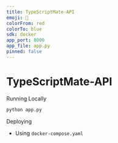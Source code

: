 ```yaml
---
title: TypeScriptMate-API
emoji: 🤗
colorFrom: red
colorTo: blue
sdk: docker
app_port: 8000
app_file: app.py
pinned: false
---
```


# TypeScriptMate-API

Running Locally

```bash
python app.py
```

Deploying

- Using `docker-compose.yaml`
